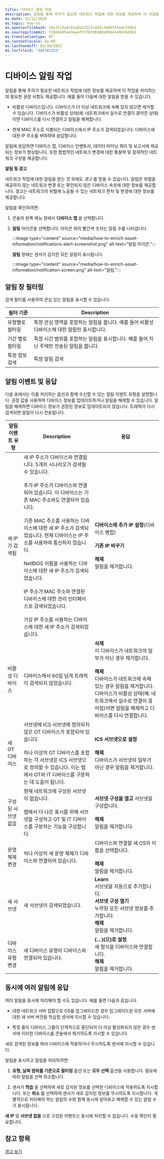 ```yaml
---
title: 디바이스 알림 작업
description: 알림을 통해 주의가 필요한 네트워크 작업에 대한 정보를 제공하며 이 작업을 처리하는 데 필요한 권장 사항도 제공합니다.
ms.date: 12/12/2020
ms.topic: how-to
ms.openlocfilehash: c0c2fc5a4c01a8a31512cd43c340bf3fadc259b1
ms.sourcegitcommit: f28ebb95ae9aaaff3f87d8388a09b41e0b3445b5
ms.translationtype: HT
ms.contentlocale: ko-KR
ms.lasthandoff: 03/30/2021
ms.locfileid: "104781333"
---
```

# <a name="work-with-device-notifications"></a>디바이스 알림 작업

알림을 통해 주의가 필요한 네트워크 작업에 대한 정보를 제공하며 이 작업을 처리하는 데 필요한 권장 사항도 제공합니다. 예를 들어 다음에 대한 알림을 받을 수 있습니다.

- 비활성 디바이스입니다. 디바이스가 더 이상 네트워크에 속해 있지 않으면 제거할 수 있습니다. 디바이스가 비활성 상태(예: 네트워크에서 실수로 연결이 끊어진 상태)이면 디바이스를 다시 연결하고 알림을 해제합니다.

- 현재 MAC 주소로 식별되는 디바이스에서 IP 주소가 검색되었습니다. 디바이스에 대한 IP 주소를 부여하여 응답합니다.

알림에 응답하면 디바이스 맵, 디바이스 인벤토리, 데이터 마이닝 쿼리 및 보고서에 제공되는 정보가 향상됩니다. 또한 합법적인 네트워크 변경에 대한 통찰력 및 잠재적인 네트워크 구성을 제공합니다.

**알림 및 경고**

네트워크 작업에 대한 알림을 받는 것 외에도 *경고* 를 받을 수 있습니다. 알림은 위협을 제공하지 않는 네트워크 변경 또는 확인되지 않은 디바이스 속성에 대한 정보를 제공합니다. 경고는 네트워크의 위협에 노출될 수 있는 네트워크 편차 및 변경에 대한 정보를 제공합니다.

알림을 확인하려면:

1. 콘솔의 왼쪽 메뉴 창에서 **디바이스 맵** 을 선택합니다.

2. **알림** 아이콘을 선택합니다. 아이콘 위의 빨간색 숫자는 알림 수를 나타냅니다.

   :::image type="content" source="media/how-to-enrich-asset-information/notifications-alert-screenshot.png" alt-text="알림 아이콘.":::

   **알림** 창에는 센서가 감지한 모든 알림이 표시됩니다.

   :::image type="content" source="media/how-to-enrich-asset-information/notification-screen.png" alt-text="알림.":::

## <a name="filter-the-notifications-window"></a>알림 창 필터링

검색 필터를 사용하여 관심 있는 알림을 표시할 수 있습니다.

| 필터 기준 | Description |
|--|--|
| 유형별로 필터링 | 특정 관심 영역을 포함하는 알림을 봅니다. 예를 들어 비활성 디바이스에 대한 알림만 표시합니다. |
| 기간 별로 필터링 | 특정 시간 범위를 포함하는 알림을 표시합니다. 예를 들어 지난 주에만 전송된 알림을 봅니다. |
| 특정 정보 검색 | 특정 알림 검색 |

## <a name="notification-events-and-responses"></a>알림 이벤트 및 응답

다음 표에서는 이를 처리하는 옵션과 함께 수신할 수 있는 알림 이벤트 유형을 설명합니다. 권장 값을 사용하여 디바이스 정보를 업데이트하거나 알림을 해제할 수 있습니다. 알림을 해제하면 디바이스 정보가 권장된 정보로 업데이트되지 않습니다. 트래픽이 다시 검색되면 알림이 다시 전송됩니다.

| 알림 이벤트 유형 | Description | 응답 |
|--|--|--|
| 새 IP가 검색됨 | 새 IP 주소가 디바이스와 연결됩니다. 5개의 시나리오가 검색될 수 있습니다. <br /><br /> 추가 IP 주소가 디바이스와 연결되어 있습니다. 이 디바이스는 기존 MAC 주소와도 연결되어 있습니다.<br /><br /> 기존 MAC 주소를 사용하는 디바이스에 대한 새 IP 주소가 검색되었습니다. 현재 디바이스는 IP 주소를 사용하여 통신하지 않습니다.<br /> <br /> NetBIOS 이름을 사용하는 디바이스에 대한 새 IP 주소가 검색되었습니다. <br /><br /> IP 주소가 MAC 주소와 연결된 디바이스에 대한 관리 인터페이스로 검색되었습니다. <br /><br /> 가상 IP 주소를 사용하는 디바이스에 대한 새 IP 주소가 검색되었습니다. | **디바이스에 추가 IP 설정**(디바이스 병합) <br /> <br />**기존 IP 바꾸기** <br /> <br /> **해제**<br /> 알림을 제거합니다. |
| 비활성 디바이스 | 디바이스에서 60일 넘게 트래픽이 검색되지 않았습니다. | **삭제** <br /> 이 디바이스가 네트워크의 일부가 아닌 경우 제거합니다. <br /><br />**해제** <br /> 디바이스가 네트워크에 속해 있는 경우 알림을 제거합니다. 디바이스가 비활성 상태(예: 네트워크에서 실수로 연결이 끊어짐)이면 알림을 해제하고 디바이스를 다시 연결합니다. |
| 새 OT 디바이스 | 서브넷에 ICS 서브넷에 정의되지 않은 OT 디바이스가 포함되어 있습니다. <br /><br /> 하나 이상의 OT 디바이스를 포함하는 각 서브넷은 ICS 서브넷으로 정의할 수 있습니다. 이는 맵에서 OT와 IT 디바이스를 구분하는 데 도움이 됩니다. | **ICS 서브넷으로 설정** <br /> <br /> **해제** <br />디바이스가 서브넷의 일부가 아닌 경우 알림을 제거합니다. |
| 구성된 서브넷 없음 | 현재 네트워크에 구성된 서브넷이 없습니다. <br /><br /> 맵에서 더 나은 표시를 위해 서브넷을 구성하고 OT 및 IT 디바이스를 구분하는 기능을 구성합니다. | **서브넷 구성을 열고** 서브넷을 구성합니다. <br /><br />**해제** <br /> 알림을 제거합니다. |
| 운영 체제 변경 | 하나 이상의 새 운영 체제가 디바이스와 연결되어 있습니다. | 디바이스와 연결할 새 OS의 이름을 선택합니다.<br /><br /> **해제** <br /> 알림을 제거합니다. |
| 새 서브넷 | 새 서브넷이 검색되었습니다. | **Learn**<br />서브넷을 자동으로 추가합니다.<br />**서브넷 구성 열기**<br />누락된 모든 서브넷 정보를 추가합니다.<br />**해제**<br />알림을 제거합니다. |
| 디바이스 유형 변경 | 새 디바이스 유형이 디바이스와 연결되어 있습니다. | **{…}(으)로 설정**<br />새 형식을 디바이스와 연결합니다.<br />**해제**<br />알림을 제거합니다. |

## <a name="respond-to-many-notifications-simultaneously"></a>동시에 여러 알림에 응답

여러 알림을 동시에 처리해야 할 수도 있습니다. 예를 들면 다음과 같습니다.

- 대량 네트워크 서버 집합으로 OS를 업그레이드한 경우 업그레이드된 모든 서버에 대한 새 서버 버전을 학습할 센서에 지시할 수 있습니다. 

- 특정 줄의 디바이스 그룹이 단계적으로 중단되어 더 이상 활성화되지 않은 경우 센서에 이러한 디바이스를 콘솔에서 제거하도록 지시할 수 있습니다.

새로 검색된 정보를 여러 디바이스에 적용하거나 무시하도록 센서에 지시할 수 있습니다.   

알림을 표시하고 알림을 처리하려면:

1. **유형, 날짜 범위를 기준으로 필터링** 옵션 또는 **모두 선택** 옵션을 사용합니다. 필요에 따라 알림을 선택 취소합니다.

2. 센서가 **학습** 을 선택하여 새로 감지된 정보를 선택한 디바이스에 적용하도록 지시합니다. 또는 **취소** 를 선택하여 센서가 새로 감지된 정보를 무시하도록 지시합니다. 개별적으로 처리해야 하는 알림의 수와 함께 동시에 알아보고 해제할 수 있는 알림 수가 표시됩니다.

**새 IP** 및 **서브넷 없음** 으로 구성된 이벤트는 동시에 처리할 수 ​​없습니다. 수동 확인이 필요합니다.

## <a name="see-also"></a>참고 항목

[경고 보기](how-to-view-alerts.md)
